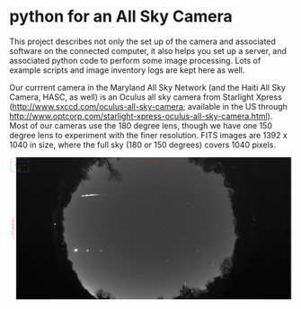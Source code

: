 
python for an All Sky Camera
============================

This project describes not only the set up of the camera and
associated software on the connected computer, it also helps you set
up a server, and associated python code to perform some image
processing. Lots of example scripts and image inventory logs are kept
here as well.

Our currrent camera in the Maryland All Sky Network (and
the Haiti All Sky Camera, HASC, as well) is an Oculus all sky camera from
Starlight Xpress
(http://www.sxccd.com/oculus-all-sky-camera; available in the US through http://www.optcorp.com/starlight-xpress-oculus-all-sky-camera.html). Most
of our cameras use the 180 degree lens, though we have one  150 degree lens to
experiment with the finer resolution. FITS images are
1392 x 1040 in size, where the full sky (180 or 150 degrees) covers
1040 pixels.

![Example allsky image](20151108_1323.png "fireball and moon and two planets")
